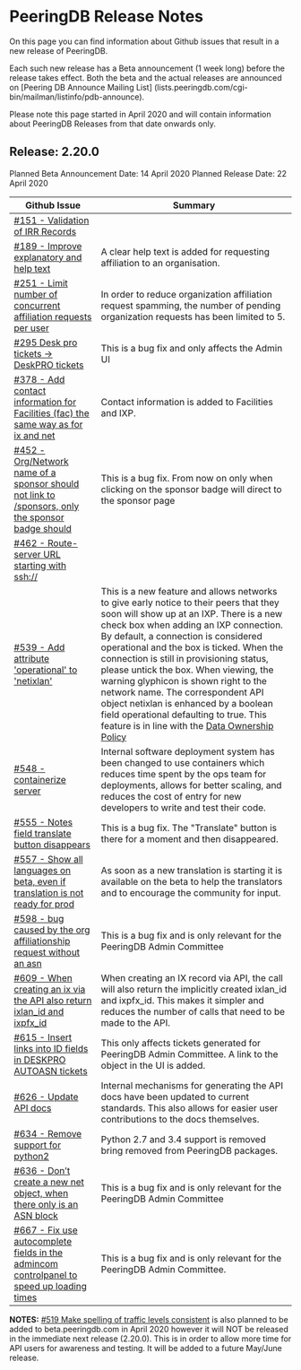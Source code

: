 
# PeeringDB Release Notes

On this page you can find information about Github issues that result in a new release of PeeringDB. 

Each such new release has a Beta announcement (1 week long) before the release takes effect.
Both the beta and the actual releases are announced on [Peering DB Announce Mailing List] (lists.peeringdb.com/cgi-bin/mailman/listinfo/pdb-announce). 

Please note this page started in April 2020 and will contain information about PeeringDB Releases from that date onwards only.

## Release: 2.20.0
Planned Beta Announcement Date: 14 April 2020
Planned Release Date: 22 April 2020

| **Github Issue** | **Summary** |
| ----------------- | ----------- |
| [#151 - Validation of IRR Records](https://github.com/peeringdb/peeringdb/issues/151) |  |
| [#189 - Improve explanatory and help text](https://github.com/peeringdb/peeringdb/issues/189) | A clear help text is added for requesting affiliation to an organisation.  |
| [#251 - Limit number of concurrent affiliation requests per user](https://github.com/peeringdb/peeringdb/issues/251) | In order to reduce organization affiliation request spamming, the number of pending organization requests has been limited to 5. |
| [#295 Desk pro tickets -> DeskPRO tickets](https://github.com/peeringdb/peeringdb/issues/295)  | This is a bug fix and only affects the Admin UI |
| [#378 - Add contact information for Facilities (fac) the same way as for ix and net](https://github.com/peeringdb/peeringdb/issues/378) | Contact information is added to Facilities and IXP. |
| [#452 - Org/Network name of a sponsor should not link to /sponsors, only the sponsor badge should](https://github.com/peeringdb/peeringdb/issues/452) | This is a bug fix. From now on only when clicking on the sponsor badge will direct to the sponsor page |
| [#462 - Route-server URL starting with ssh://](https://github.com/peeringdb/peeringdb/issues/462) |  |
| [#539 - Add attribute 'operational' to 'netixlan'](https://github.com/peeringdb/peeringdb/issues/539) | This is a new feature and allows networks to give early notice to their peers that they soon will show up at an IXP. There is a new check box when adding an IXP connection. By default, a connection is considered operational and the box is ticked. When the connection is still in provisioning status, please untick the box. When viewing, the warning glyphicon is shown right to the network name. The correspondent API object netixlan is enhanced by a boolean field operational defaulting to true. This feature is in line with the [Data Ownership Policy](gov/misc/2020-04-06_PeeringDB_Data_Ownership_Policy_Document_v1.0.pdf) |
| [#548 - containerize server](https://github.com/peeringdb/peeringdb/issues/548) | Internal software deployment system has been changed to use containers which reduces time spent by the ops team for deployments, allows for better scaling, and reduces the cost of entry for new developers to write and test their code. |
| [#555 - Notes field translate button disappears](https://github.com/peeringdb/peeringdb/issues/555) | This is a bug fix. The "Translate" button is there for a moment and then disappeared. |
| [#557 - Show all languages on beta, even if translation is not ready for prod](https://github.com/peeringdb/peeringdb/issues/557) | As soon as a new translation is starting it is available on the beta to help the translators and to encourage the community for input. |
| [#598 - bug caused by the org affiliationship request without an asn](https://github.com/peeringdb/peeringdb/issues/598) | This is a bug fix and is only relevant for the PeeringDB Admin Committee |
| [#609 - When creating an ix via the API also return ixlan_id and ixpfx_id](https://github.com/peeringdb/peeringdb/issues/609) | When creating an IX record via API, the call will also return the implicitly created ixlan_id and ixpfx_id. This makes it simpler and reduces the number of calls that need to be made to the API. |
| [#615 - Insert links into ID fields in DESKPRO AUTOASN tickets](https://github.com/peeringdb/peeringdb/issues/615) | This only affects tickets generated for PeeringDB Admin Committee. A link to the object in the UI is added. |
| [#626 - Update API docs](https://github.com/peeringdb/peeringdb/issues/626) | Internal mechanisms for generating the API docs have been updated to current standards. This also allows for easier user contributions to the docs themselves. |
| [#634 - Remove support for python2](https://github.com/peeringdb/peeringdb/issues/634) | Python 2.7 and 3.4 support is removed bring removed from PeeringDB packages. |
| [#636 - Don’t create a new net object, when there only is an ASN block](https://github.com/peeringdb/peeringdb/issues/636) | This is a bug fix and is only relevant for the PeeringDB Admin Committee |
| [#667 - Fix use autocomplete fields in the admincom controlpanel to speed up loading times](https://github.com/peeringdb/peeringdb/issues/667) | This is a bug fix and is only relevant for the PeeringDB Admin Committee. |

**NOTES:** 
[#519 Make spelling of traffic levels consistent](https://github.com/peeringdb/peeringdb/issues/519) is also planned to be added to beta.peeringdb.com in April 2020 however it will NOT be released in the immediate next release (2.20.0). This is in order to allow more time for API users for awareness and testing. It will be added to a future May/June release.







